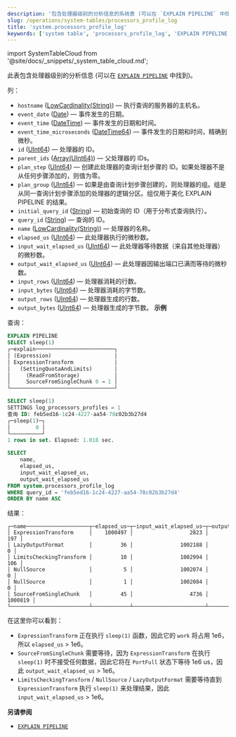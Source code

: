 ```yaml
---
description: '包含处理器级别的分析信息的系统表 (可以在 `EXPLAIN PIPELINE` 中找到)'
slug: /operations/system-tables/processors_profile_log
title: 'system.processors_profile_log'
keywords: ['system table', 'processors_profile_log', 'EXPLAIN PIPELINE']
---
```

import SystemTableCloud from '@site/docs/_snippets/_system_table_cloud.md';

<SystemTableCloud/>

此表包含处理器级别的分析信息 (可以在 [`EXPLAIN PIPELINE`](../../sql-reference/statements/explain.md#explain-pipeline) 中找到)。

列：

- `hostname` ([LowCardinality(String)](../../sql-reference/data-types/string.md)) — 执行查询的服务器的主机名。
- `event_date` ([Date](../../sql-reference/data-types/date.md)) — 事件发生的日期。
- `event_time` ([DateTime](../../sql-reference/data-types/datetime.md)) — 事件发生的日期和时间。
- `event_time_microseconds` ([DateTime64](../../sql-reference/data-types/datetime64.md)) — 事件发生的日期和时间，精确到微秒。
- `id` ([UInt64](../../sql-reference/data-types/int-uint.md)) — 处理器的 ID。
- `parent_ids` ([Array(UInt64)](../../sql-reference/data-types/array.md)) — 父处理器的 IDs。
- `plan_step` ([UInt64](../../sql-reference/data-types/int-uint.md)) — 创建此处理器的查询计划步骤的 ID。如果处理器不是从任何步骤添加的，则值为零。
- `plan_group` ([UInt64](../../sql-reference/data-types/int-uint.md)) — 如果是由查询计划步骤创建的，则处理器的组。组是从同一查询计划步骤添加的处理器的逻辑分区。组仅用于美化 EXPLAIN PIPELINE 的结果。
- `initial_query_id` ([String](../../sql-reference/data-types/string.md)) — 初始查询的 ID（用于分布式查询执行）。
- `query_id` ([String](../../sql-reference/data-types/string.md)) — 查询的 ID。
- `name` ([LowCardinality(String)](../../sql-reference/data-types/lowcardinality.md)) — 处理器的名称。
- `elapsed_us` ([UInt64](../../sql-reference/data-types/int-uint.md)) — 此处理器执行的微秒数。
- `input_wait_elapsed_us` ([UInt64](../../sql-reference/data-types/int-uint.md)) — 此处理器等待数据（来自其他处理器）的微秒数。
- `output_wait_elapsed_us` ([UInt64](../../sql-reference/data-types/int-uint.md)) — 此处理器因输出端口已满而等待的微秒数。
- `input_rows` ([UInt64](../../sql-reference/data-types/int-uint.md)) — 处理器消耗的行数。
- `input_bytes` ([UInt64](../../sql-reference/data-types/int-uint.md)) — 处理器消耗的字节数。
- `output_rows` ([UInt64](../../sql-reference/data-types/int-uint.md)) — 处理器生成的行数。
- `output_bytes` ([UInt64](../../sql-reference/data-types/int-uint.md)) — 处理器生成的字节数。
**示例**

查询：

``` sql
EXPLAIN PIPELINE
SELECT sleep(1)
┌─explain─────────────────────────┐
│ (Expression)                    │
│ ExpressionTransform             │
│   (SettingQuotaAndLimits)       │
│     (ReadFromStorage)           │
│     SourceFromSingleChunk 0 → 1 │
└─────────────────────────────────┘

SELECT sleep(1)
SETTINGS log_processors_profiles = 1
查询 ID: feb5ed16-1c24-4227-aa54-78c02b3b27d4
┌─sleep(1)─┐
│        0 │
└──────────┘
1 rows in set. Elapsed: 1.018 sec.

SELECT
    name,
    elapsed_us,
    input_wait_elapsed_us,
    output_wait_elapsed_us
FROM system.processors_profile_log
WHERE query_id = 'feb5ed16-1c24-4227-aa54-78c02b3b27d4'
ORDER BY name ASC
```

结果：

``` text
┌─name────────────────────┬─elapsed_us─┬─input_wait_elapsed_us─┬─output_wait_elapsed_us─┐
│ ExpressionTransform     │    1000497 │                  2823 │                    197 │
│ LazyOutputFormat        │         36 │               1002188 │                      0 │
│ LimitsCheckingTransform │         10 │               1002994 │                    106 │
│ NullSource              │          5 │               1002074 │                      0 │
│ NullSource              │          1 │               1002084 │                      0 │
│ SourceFromSingleChunk   │         45 │                  4736 │                1000819 │
└─────────────────────────┴────────────┴───────────────────────┴────────────────────────┘
```

在这里你可以看到：

- `ExpressionTransform` 正在执行 `sleep(1)` 函数，因此它的 `work` 将占用 1e6，所以 `elapsed_us` > 1e6。
- `SourceFromSingleChunk` 需要等待，因为 `ExpressionTransform` 在执行 `sleep(1)` 时不接受任何数据，因此它将在 `PortFull` 状态下等待 1e6 us，因此 `output_wait_elapsed_us` > 1e6。
- `LimitsCheckingTransform` / `NullSource` / `LazyOutputFormat` 需要等待直到 `ExpressionTransform` 执行 `sleep(1)` 来处理结果，因此 `input_wait_elapsed_us` > 1e6。

**另请参阅**

- [`EXPLAIN PIPELINE`](../../sql-reference/statements/explain.md#explain-pipeline)
